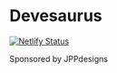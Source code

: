 # Devesaurus

[![Netlify Status](https://api.netlify.com/api/v1/badges/8811cb43-6e02-49d2-85c5-486de4e0919b/deploy-status)](https://app.netlify.com/sites/peaceful-euclid-1b9254/deploys)

Sponsored by JPPdesigns
